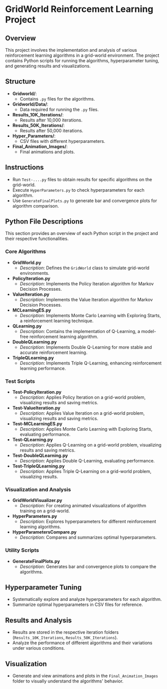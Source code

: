 # GridWorld Reinforcement Learning Project

## Overview

This project involves the implementation and analysis of various reinforcement learning algorithms in a grid-world environment. The project contains Python scripts for running the algorithms, hyperparameter tuning, and generating results and visualizations.

## Structure

- **Gridworld/**: 
  - Contains `.py` files for the algorithms.
- **Gridworld/Data/**: 
  - Data required for running the `.py` files.
- **Results_10K_Iterations/**: 
  - Results after 10,000 iterations.
- **Results_50K_Iterations/**: 
  - Results after 50,000 iterations.
- **Hyper_Parameters/**: 
  - CSV files with different hyperparameters.
- **Final_Animation_Images/**:
  - Final animations and plots.

## Instructions

- Run `Test-....py` files to obtain results for specific algorithms on the grid-world.
- Execute `HyperParameters.py` to check hyperparameters for each algorithm.
- Use `GenerateFinalPlots.py` to generate bar and convergence plots for algorithm comparison.

## Python File Descriptions

This section provides an overview of each Python script in the project and their respective functionalities.

### Core Algorithms

- **GridWorld.py**
  - *Description*: Defines the `GridWorld` class to simulate grid-world environments.
- **PolicyIteration.py**
  - *Description*: Implements the Policy Iteration algorithm for Markov Decision Processes.
- **ValueIteration.py**
  - *Description*: Implements the Value Iteration algorithm for Markov Decision Processes.
- **MCLearningES.py**
  - *Description*: Implements Monte Carlo Learning with Exploring Starts, a reinforcement learning technique.
- **QLearning.py**
  - *Description*: Contains the implementation of Q-Learning, a model-free reinforcement learning algorithm.
- **DoubleQLearning.py**
  - *Description*: Implements Double Q-Learning for more stable and accurate reinforcement learning.
- **TripleQLearning.py**
  - *Description*: Implements Triple Q-Learning, enhancing reinforcement learning performance.

### Test Scripts

- **Test-PolicyIteration.py**
  - *Description*: Applies Policy Iteration on a grid-world problem, visualizing results and saving metrics.
- **Test-ValueIteration.py**
  - *Description*: Applies Value Iteration on a grid-world problem, visualizing results and saving metrics.
- **Test-MCLearningES.py**
  - *Description*: Applies Monte Carlo Learning with Exploring Starts, evaluating performance.
- **Test-QLearning.py**
  - *Description*: Applies Q-Learning on a grid-world problem, visualizing results and saving metrics.
- **Test-DoubleQLearning.py**
  - *Description*: Applies Double Q-Learning, evaluating performance.
- **Test-TripleQLearning.py**
  - *Description*: Applies Triple Q-Learning on a grid-world problem, visualizing results.

### Visualization and Analysis

- **GridWorldVisualizer.py**
  - *Description*: For creating animated visualizations of algorithm training on a grid-world.
- **HyperParameters.py**
  - *Description*: Explores hyperparameters for different reinforcement learning algorithms.
- **HyperParametersCompare.py**
  - *Description*: Compares and summarizes optimal hyperparameters.

### Utility Scripts

- **GenerateFinalPlots.py**
  - *Description*: Generates bar and convergence plots to compare the algorithms.


## Hyperparameter Tuning

- Systematically explore and analyze hyperparameters for each algorithm.
- Summarize optimal hyperparameters in CSV files for reference.

## Results and Analysis

- Results are stored in the respective iteration folders (`Results_10K_Iterations`, `Results_50K_Iterations`).
- Analyze the performance of different algorithms and their variations under various conditions.

## Visualization

- Generate and view animations and plots in the `Final_Animation_Images` folder to visually understand the algorithms' behavior.

